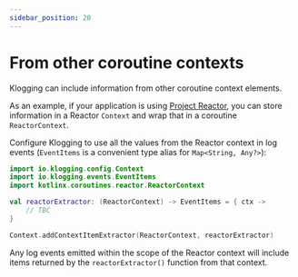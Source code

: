 ```yaml
---
sidebar_position: 20
---
```


# From other coroutine contexts

Klogging can include information from other coroutine context elements.

As an example, if your application is using [Project Reactor](https://projectreactor.io/), you can
store information in a Reactor `Context` and wrap that in a coroutine `ReactorContext`.

Configure Klogging to use all the values from the Reactor context in log events (`EventItems` is a
convenient type alias for `Map<String, Any?>`):

```kotlin
import io.klogging.config.Context
import io.klogging.events.EventItems
import kotlinx.coroutines.reactor.ReactorContext

val reactorExtractor: (ReactorContext) -> EventItems = { ctx ->
    // TBC
}

Context.addContextItemExtractor(ReactorContext, reactorExtractor)
```

Any log events emitted within the scope of the Reactor context will include items returned by the
`reactorExtractor()` function from that context.
